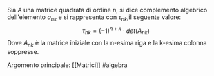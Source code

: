 Sia $A$ una matrice quadrata di ordine $n$, si dice complemento algebrico dell'elemento $a_{nk}$ e si rappresenta con $\tau_{nk}$,il seguente valore:$$\tau_{nk}= (-1)^{n+k}\cdot det(A_{nk}) $$
Dove $A_{nk}$ è la matrice iniziale con la n-esima riga e la k-esima colonna soppresse.

Argomento principale: [[Matrici]]
#algebra 